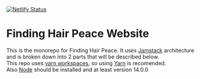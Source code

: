 [![Netlify Status](https://api.netlify.com/api/v1/badges/4f763847-24f0-4630-b6eb-0747762503b5/deploy-status)](https://app.netlify.com/sites/suspicious-blackwell-452218/deploys)

# Finding Hair Peace Website

This is the monorepo for Finding Hair Peace. It uses [Jamstack](https://jamstack.org/) architecture and is broken down into 2 parts that will be described below.
<br />
This repo uses [yarn workspaces](https://classic.yarnpkg.com/en/docs/workspaces/), so using [Yarn](https://yarnpkg.com/) is recomended.
<br />
Also [Node](https://nodejs.org/en/) should be installed and at least version 14.0.0


